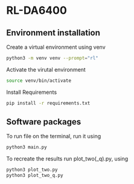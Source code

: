# RL-DA6400

## Environment installation

Create a virtual environment using venv
```bash
python3 -m venv venv --prompt="rl"
```

Activate the virutal environment
```bash
source venv/bin/activate
```

Install Requirements 
```bash
pip install -r requirements.txt
```

## Software packages

To run file on the terminal, run it using 
```bash
python3 main.py
```
To recreate the results run plot_two(_q).py, using 
```bash
python3 plot_two.py
python3 plot_two_q.py
```
